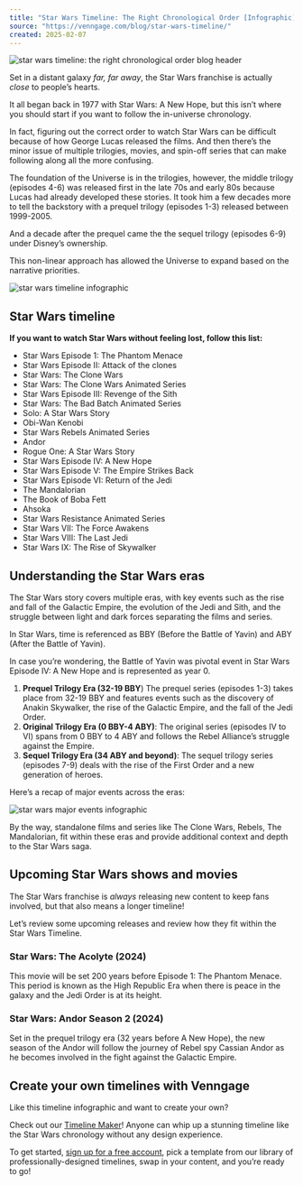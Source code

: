 ```yaml
---
title: "Star Wars Timeline: The Right Chronological Order [Infographic] - Venngage"
source: "https://venngage.com/blog/star-wars-timeline/"
created: 2025-02-07
---
```

![star wars timeline: the right chronological order blog header](https://venngage-wordpress.s3.amazonaws.com/uploads/2023/11/star-wars-timeline-blog-header-1024x572.png)

Set in a distant galaxy *far, far away*, the Star Wars franchise is actually *close* to people’s hearts.

It all began back in 1977 with Star Wars: A New Hope, but this isn’t where you should start if you want to follow the in-universe chronology.

In fact, figuring out the correct order to watch Star Wars can be difficult because of how George Lucas released the films. And then there’s the minor issue of multiple trilogies, movies, and spin-off series that can make following along all the more confusing.

The foundation of the Universe is in the trilogies, however, the middle trilogy (episodes 4-6) was released first in the late 70s and early 80s because Lucas had already developed these stories. It took him a few decades more to tell the backstory with a prequel trilogy (episodes 1-3) released between 1999-2005.

And a decade after the prequel came the the sequel trilogy (episodes 6-9) under Disney’s ownership.

This non-linear approach has allowed the Universe to expand based on the narrative priorities.

![star wars timeline infographic](https://venngage-wordpress.s3.amazonaws.com/uploads/2023/11/star-wars-timeline_compressesed.png)

## Star Wars timeline

**If you want to watch Star Wars without feeling lost, follow this list:**

- Star Wars Episode 1: The Phantom Menace
- Star Wars Episode II: Attack of the clones
- Star Wars: The Clone Wars
- Star Wars: The Clone Wars Animated Series
- Star Wars Episode III: Revenge of the Sith
- Star Wars: The Bad Batch Animated Series
- Solo: A Star Wars Story
- Obi-Wan Kenobi
- Star Wars Rebels Animated Series
- Andor
- Rogue One: A Star Wars Story
- Star Wars Episode IV: A New Hope
- Star Wars Episode V: The Empire Strikes Back
- Star Wars Episode VI: Return of the Jedi
- The Mandalorian
- The Book of Boba Fett
- Ahsoka
- Star Wars Resistance Animated Series
- Star Wars VII: The Force Awakens
- Star Wars VIII: The Last Jedi
- Star Wars IX: The Rise of Skywalker

## Understanding the Star Wars eras

The Star Wars story covers multiple eras, with key events such as the rise and fall of the Galactic Empire, the evolution of the Jedi and Sith, and the struggle between light and dark forces separating the films and series.

In Star Wars, time is referenced as BBY (Before the Battle of Yavin) and ABY (After the Battle of Yavin).

In case you’re wondering, the Battle of Yavin was pivotal event in Star Wars Episode IV: A New Hope and is represented as year 0.

1. **Prequel Trilogy Era (32-19 BBY**) The prequel series (episodes 1-3) takes place from 32-19 BBY and features events such as the discovery of Anakin Skywalker, the rise of the Galactic Empire, and the fall of the Jedi Order.
2. **Original Trilogy Era (0 BBY-4 ABY)**: The original series (episodes IV to VI) spans from 0 BBY to 4 ABY and follows the Rebel Alliance’s struggle against the Empire.
3. **Sequel Trilogy Era (34 ABY and beyond)**: The sequel trilogy series (episodes 7-9) deals with the rise of the First Order and a new generation of heroes.

Here’s a recap of major events across the eras:

![star wars major events infographic](https://venngage-wordpress.s3.amazonaws.com/uploads/2023/11/starwars-majorevents.png)

By the way, standalone films and series like The Clone Wars, Rebels, The Mandalorian, fit within these eras and provide additional context and depth to the Star Wars saga.

## Upcoming Star Wars shows and movies

The Star Wars franchise is *always* releasing new content to keep fans involved, but that also means a longer timeline!

Let’s review some upcoming releases and review how they fit within the Star Wars Timeline.

### **Star Wars: The Acolyte (2024)**

This movie will be set 200 years before Episode 1: The Phantom Menace. This period is known as the High Republic Era when there is peace in the galaxy and the Jedi Order is at its height.

### **Star Wars: Andor Season 2 (2024)**

Set in the prequel trilogy era (32 years before A New Hope), the new season of the Andor will follow the journey of Rebel spy Cassian Andor as he becomes involved in the fight against the Galactic Empire.

## Create your own timelines with Venngage

Like this timeline infographic and want to create your own?

Check out our [Timeline Maker](https://venngage.com/features/timeline-infographics)! Anyone can whip up a stunning timeline like the Star Wars chronology without any design experience.

To get started, [sign up for a free account](https://infograph.venngage.com/signup), pick a template from our library of professionally-designed timelines, swap in your content, and you’re ready to go!

[  
](https://venngage.com/templates/infographics/timeline)